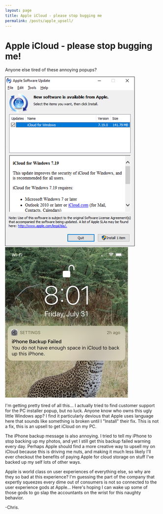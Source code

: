 ```yaml
---
layout: page
title: Apple iCloud - please stop bugging me
permalink: /posts/apple_upsell/
---
```


# Apple iCloud - please stop bugging me!

Anyone else tired of these annoying popups?

![](/posts/apple_upsell/icloud_installer.png) ![](/posts/apple_upsell/iphone_backups.jpg)

I'm getting pretty tired of all this... I actually tried to find customer support for the PC
installer popup, but no luck. Anyone know who owns this ugly little Windows app? I find it
particularly devious that Apple uses language here that sounds like something is broken until I
"Install" their fix. This is not a fix, this is an upsell to get iCloud on my PC.

The iPhone backup message is also annoying. I tried to tell my iPhone to stop backing up my photos,
and yet I still get this backup failed warning every day. Perhaps Apple should find a more creative
way to upsell my on iCloud because this is driving me nuts, and making it much less likely I'll
ever checkout the benefits of paying Apple for cloud storage on stuff I've backed up my self lots
of other ways.

Apple is world class on user experiences of everything else, so why are they so bad at this
experience? I'm guessing the part of the company that expertly squeezes every dime out of consumers
is not so connected to the user experience gods at Apple... Here's hoping I can wake up some of
those gods to go slap the accountants on the wrist for this naughty behavior.

-Chris.